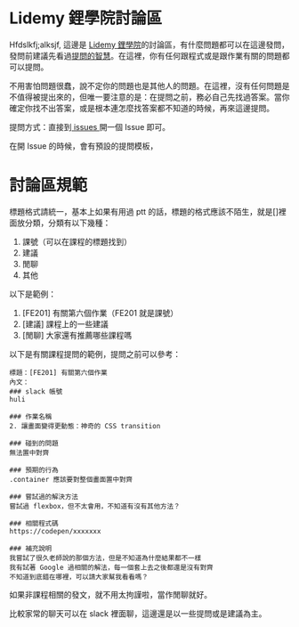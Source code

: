 # Lidemy 鋰學院討論區

Hfdslkfj;alksjf,
這邊是 [Lidemy 鋰學院]()的討論區，有什麼問題都可以在這邊發問，發問前建議先看過[提問的智慧](https://www.gitbook.com/book/ryanhanwu/how-to-ask-questions-the-smart-way/details)。在這裡，你有任何跟程式或是跟作業有關的問題都可以提問。

不用害怕問題很蠢，說不定你的問題也是其他人的問題。在這裡，沒有任何問題是不值得被提出來的，但唯一要注意的是：在提問之前，務必自己先找過答案。當你確定你找不出答案，或是根本連怎麼找答案都不知道的時候，再來這邊提問。

提問方式：直接到[ issues ](https://github.com/Lidemy/forum/issues)開一個 Issue 即可。

在開 Issue 的時候，會有預設的提問模板，

# 討論區規範

標題格式請統一，基本上如果有用過 ptt 的話，標題的格式應該不陌生，就是[]裡面放分類，分類有以下幾種：

1. 課號（可以在課程的標題找到）
2. 建議
3. 閒聊
4. 其他

以下是範例：

1. [FE201] 有關第六個作業（FE201 就是課號）
2. [建議] 課程上的一些建議
3. [閒聊] 大家還有推薦哪些課程嗎

以下是有關課程提問的範例，提問之前可以參考：

```
標題：[FE201] 有關第六個作業
內文：
### slack 帳號
huli

### 作業名稱
2. 讓畫面變得更動態：神奇的 CSS transition

### 碰到的問題
無法置中對齊

### 預期的行為
.container 應該要對整個畫面置中對齊

### 嘗試過的解決方法
嘗試過 flexbox，但不太會用，不知道有沒有其他方法？

### 相關程式碼
https://codepen/xxxxxxx

### 補充說明
我嘗試了很久老師說的那個方法，但是不知道為什麼結果都不一樣
我有試著 Google 過相關的解法，每一個套上去之後都還是沒有對齊
不知道到底錯在哪裡，可以請大家幫我看看嗎？

```

如果非課程相關的發文，就不用太拘謹啦，當作閒聊就好。

比較家常的聊天可以在 slack 裡面聊，這邊還是以一些提問或是建議為主。
